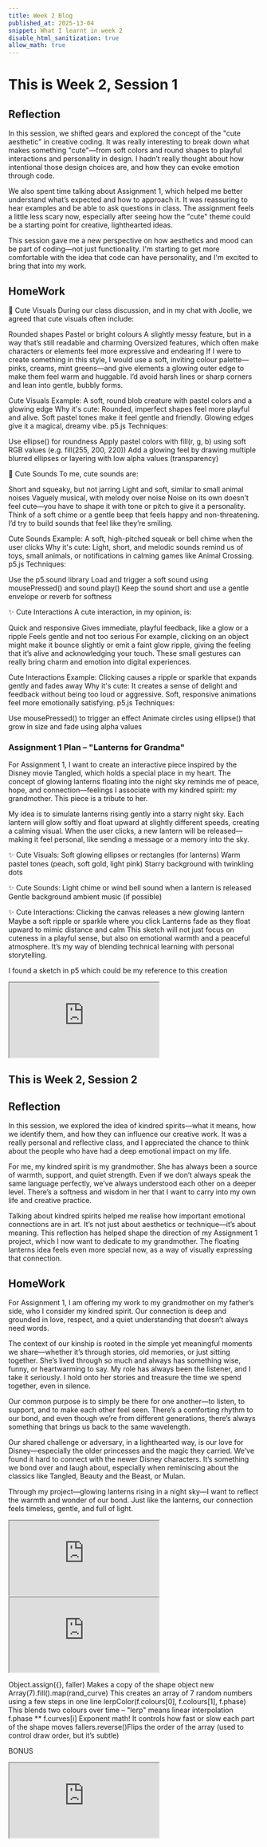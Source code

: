 ```yaml
---
title: Week 2 Blog
published_at: 2025-13-04
snippet: What I learnt in week 2
disable_html_sanitization: true
allow_math: true
---
```


# This is Week 2, Session 1

## Reflection

In this session, we shifted gears and explored the concept of the "cute aesthetic" in creative coding. It was really interesting to break down what makes something "cute"—from soft colors and round shapes to playful interactions and personality in design. I hadn’t really thought about how intentional those design choices are, and how they can evoke emotion through code.

We also spent time talking about Assignment 1, which helped me better understand what’s expected and how to approach it. It was reassuring to hear examples and be able to ask questions in class. The assignment feels a little less scary now, especially after seeing how the "cute" theme could be a starting point for creative, lighthearted ideas.

This session gave me a new perspective on how aesthetics and mood can be part of coding—not just functionality. I'm starting to get more comfortable with the idea that code can have personality, and I'm excited to bring that into my work.

## HomeWork

🌸 Cute Visuals
During our class discussion, and in my chat with Joolie, we agreed that cute visuals often include:

Rounded shapes
Pastel or bright colours
A slightly messy feature, but in a way that’s still readable and charming
Oversized features, which often make characters or elements feel more expressive and endearing
If I were to create something in this style, I would use a soft, inviting colour palette—pinks, creams, mint greens—and give elements a glowing outer edge to make them feel warm and huggable. I’d avoid harsh lines or sharp corners and lean into gentle, bubbly forms.

Cute Visuals
Example: A soft, round blob creature with pastel colors and a glowing edge
Why it's cute: Rounded, imperfect shapes feel more playful and alive. Soft pastel tones make it feel gentle and friendly. Glowing edges give it a magical, dreamy vibe.
p5.js Techniques:

Use ellipse() for roundness
Apply pastel colors with fill(r, g, b) using soft RGB values (e.g. fill(255, 200, 220))
Add a glowing feel by drawing multiple blurred ellipses or layering with low alpha values (transparency)

🎵 Cute Sounds
To me, cute sounds are:

Short and squeaky, but not jarring
Light and soft, similar to small animal noises
Vaguely musical, with melody over noise
Noise on its own doesn’t feel cute—you have to shape it with tone or pitch to give it a personality. Think of a soft chime or a gentle beep that feels happy and non-threatening. I’d try to build sounds that feel like they’re smiling.

Cute Sounds
Example: A soft, high-pitched squeak or bell chime when the user clicks
Why it's cute: Light, short, and melodic sounds remind us of toys, small animals, or notifications in calming games like Animal Crossing.
p5.js Techniques:

Use the p5.sound library
Load and trigger a soft sound using mousePressed() and sound.play()
Keep the sound short and use a gentle envelope or reverb for softness

✨ Cute Interactions
A cute interaction, in my opinion, is:

Quick and responsive
Gives immediate, playful feedback, like a glow or a ripple
Feels gentle and not too serious
For example, clicking on an object might make it bounce slightly or emit a faint glow ripple, giving the feeling that it’s alive and acknowledging your touch. These small gestures can really bring charm and emotion into digital experiences.

Cute Interactions
Example: Clicking causes a ripple or sparkle that expands gently and fades away
Why it's cute: It creates a sense of delight and feedback without being too loud or aggressive. Soft, responsive animations feel more emotionally satisfying.
p5.js Techniques:

Use mousePressed() to trigger an effect
Animate circles using ellipse() that grow in size and fade using alpha values

### Assignment 1 Plan – "Lanterns for Grandma"

For Assignment 1, I want to create an interactive piece inspired by the Disney movie Tangled, which holds a special place in my heart. The concept of glowing lanterns floating into the night sky reminds me of peace, hope, and connection—feelings I associate with my kindred spirit: my grandmother. This piece is a tribute to her.

My idea is to simulate lanterns rising gently into a starry night sky. Each lantern will glow softly and float upward at slightly different speeds, creating a calming visual. When the user clicks, a new lantern will be released—making it feel personal, like sending a message or a memory into the sky.

✨ Cute Visuals:
Soft glowing ellipses or rectangles (for lanterns)
Warm pastel tones (peach, soft gold, light pink)
Starry background with twinkling dots

✨ Cute Sounds:
Light chime or wind bell sound when a lantern is released
Gentle background ambient music (if possible)

✨ Cute Interactions:
Clicking the canvas releases a new glowing lantern
Maybe a soft ripple or sparkle where you click
Lanterns fade as they float upward to mimic distance and calm
This sketch will not just focus on cuteness in a playful sense, but also on emotional warmth and a peaceful atmosphere. It’s my way of blending technical learning with personal storytelling.

I found a sketch in p5 which could be my reference to this creation

<iframe id="Inspiration" src="https://editor.p5js.org/HUGH/sketches/9LlVt_03A"></iframe>

## This is Week 2, Session 2

## Reflection

In this session, we explored the idea of kindred spirits—what it means, how we identify them, and how they can influence our creative work. It was a really personal and reflective class, and I appreciated the chance to think about the people who have had a deep emotional impact on my life.

For me, my kindred spirit is my grandmother. She has always been a source of warmth, support, and quiet strength. Even if we don’t always speak the same language perfectly, we’ve always understood each other on a deeper level. There’s a softness and wisdom in her that I want to carry into my own life and creative practice.

Talking about kindred spirits helped me realise how important emotional connections are in art. It’s not just about aesthetics or technique—it’s about meaning. This reflection has helped shape the direction of my Assignment 1 project, which I now want to dedicate to my grandmother. The floating lanterns idea feels even more special now, as a way of visually expressing that connection.

## HomeWork

For Assignment 1, I am offering my work to my grandmother on my father’s side, who I consider my kindred spirit. Our connection is deep and grounded in love, respect, and a quiet understanding that doesn’t always need words.

The context of our kinship is rooted in the simple yet meaningful moments we share—whether it’s through stories, old memories, or just sitting together. She’s lived through so much and always has something wise, funny, or heartwarming to say. My role has always been the listener, and I take it seriously. I hold onto her stories and treasure the time we spend together, even in silence.

Our common purpose is to simply be there for one another—to listen, to support, and to make each other feel seen. There’s a comforting rhythm to our bond, and even though we’re from different generations, there’s always something that brings us back to the same wavelength.

Our shared challenge or adversary, in a lighthearted way, is our love for Disney—especially the older princesses and the magic they carried. We’ve found it hard to connect with the newer Disney characters. It’s something we bond over and laugh about, especially when reminiscing about the classics like Tangled, Beauty and the Beast, or Mulan.

Through my project—glowing lanterns rising in a night sky—I want to reflect the warmth and wonder of our bond. Just like the lanterns, our connection feels timeless, gentle, and full of light.

<iframe id="First demo" src="https://editor.p5js.org/228428/full/HpEuTtCgE"></iframe>

<iframe id="Falling my v" src="https://editor.p5js.org/228428/sketches/ZqxdA4aIe"></iframe>

Object.assign({}, faller) Makes a copy of the shape object
new Array(7).fill().map(rand_curve) This creates an array of 7 random numbers using a few steps in one line
lerpColor(f.colours[0], f.colours[1], f.phase) This blends two colours over time – "lerp" means linear interpolation
f.phase \*\* f.curves[i] Exponent math! It controls how fast or slow each part of the shape moves
fallers.reverse()Flips the order of the array (used to control draw order, but it’s subtle)

BONUS

<iframe id="Falling my v" src="https://editor.p5js.org/228428/full/GB1taL0J2"></iframe>
